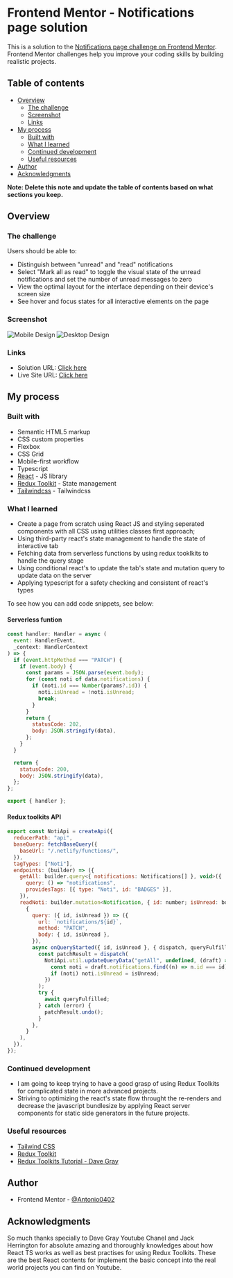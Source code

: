 # Frontend Mentor - Notifications page solution

This is a solution to the [Notifications page challenge on Frontend Mentor](https://www.frontendmentor.io/challenges/notifications-page-DqK5QAmKbC). Frontend Mentor challenges help you improve your coding skills by building realistic projects.

## Table of contents

- [Overview](#overview)
  - [The challenge](#the-challenge)
  - [Screenshot](#screenshot)
  - [Links](#links)
- [My process](#my-process)
  - [Built with](#built-with)
  - [What I learned](#what-i-learned)
  - [Continued development](#continued-development)
  - [Useful resources](#useful-resources)
- [Author](#author)
- [Acknowledgments](#acknowledgments)

**Note: Delete this note and update the table of contents based on what sections you keep.**

## Overview

### The challenge

Users should be able to:

- Distinguish between "unread" and "read" notifications
- Select "Mark all as read" to toggle the visual state of the unread notifications and set the number of unread messages to zero
- View the optimal layout for the interface depending on their device's screen size
- See hover and focus states for all interactive elements on the page

### Screenshot

![Mobile Design](./screenshots/mobile-design.png)
![Desktop Design](./screenshots/desktop-design.png)

### Links

- Solution URL: [Click here](https://github.com/Antonio0402/notifications-page-redux-toolkit)
- Live Site URL: [Click here](https://notifications-page-redux-toolkit.netlify.app/)

## My process

### Built with

- Semantic HTML5 markup
- CSS custom properties
- Flexbox
- CSS Grid
- Mobile-first workflow
- Typescript
- [React](https://reactjs.org/) - JS library
- [Redux Toolkit](https://redux-toolkit.js.org/) - State management
- [Tailwindcss](https://tailwindcss.com) - Tailwindcss

### What I learned

- Create a page from scratch using React JS and styling seperated components with all CSS using utilities classes first approach;
- Using third-party react's state management to handle the state of interactive tab
- Fetching data from serverless functions by using redux tooklkits to handle the query stage
- Using conditional react's to update the tab's state and mutation query to update data on the server
- Applying typescript for a safety checking and consistent of react's types

To see how you can add code snippets, see below:

#### Serverless funtion

```js
const handler: Handler = async (
  event: HandlerEvent,
  _context: HandlerContext
) => {
  if (event.httpMethod === "PATCH") {
    if (event.body) {
      const params = JSON.parse(event.body);
      for (const noti of data.notifications) {
        if (noti.id === Number(params?.id)) {
          noti.isUnread = !noti.isUnread;
          break;
        }
      }
      return {
        statusCode: 202,
        body: JSON.stringify(data),
      };
    }
  }

  return {
    statusCode: 200,
    body: JSON.stringify(data),
  };
};

export { handler };
```

#### Redux toolkits API

```js
export const NotiApi = createApi({
  reducerPath: "api",
  baseQuery: fetchBaseQuery({
    baseUrl: "/.netlify/functions/",
  }),
  tagTypes: ["Noti"],
  endpoints: (builder) => ({
    getAll: builder.query<{ notifications: Notifications[] }, void>({
      query: () => "notifications",
      providesTags: [{ type: "Noti", id: "BADGES" }],
    }),
    readNoti: builder.mutation<Notification, { id: number; isUnread: boolean }>(
      {
        query: ({ id, isUnread }) => ({
          url: `notifications/${id}`,
          method: "PATCH",
          body: { id, isUnread },
        }),
        async onQueryStarted({ id, isUnread }, { dispatch, queryFulfilled }) {
          const patchResult = dispatch(
            NotiApi.util.updateQueryData("getAll", undefined, (draft) => {
              const noti = draft.notifications.find((n) => n.id === id);
              if (noti) noti.isUnread = isUnread;
            })
          );
          try {
            await queryFulfilled;
          } catch (error) {
            patchResult.undo();
          }
        },
      }
    ),
  }),
});
```

### Continued development

- I am going to keep trying to have a good grasp of using Redux Toolkits for complicated state in more advanced projects.
- Striving to optimizing the react's state flow throught the re-renders and decrease the javascript bundlesize by applying React server components for static side generators in the future projects.

### Useful resources

- [Tailwind CSS](https://tailwindcss.com/)
- [Redux Toolkit](https://redux-toolkit.js.org/)
- [Redux Toolkits Tutorial - Dave Gray](https://youtu.be/NqzdVN2tyvQ)

## Author

- Frontend Mentor - [@Antonio0402](https://www.frontendmentor.io/profile/Antonio0402)

## Acknowledgments

So much thanks specially to Dave Gray Youtube Chanel and Jack Herrington for absolute amazing and thoroughly knowledges about how React TS works as well as best practises for using Redux Toolkits. These are the best React contents for implement the basic concept into the real world projects you can find on Youtube.
